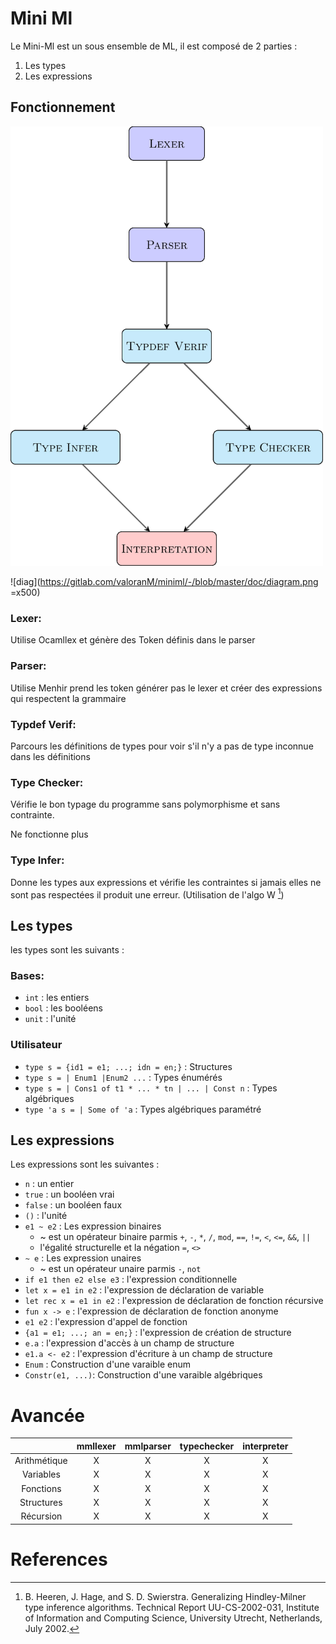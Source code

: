 # Mini Ml

Le Mini-Ml est un sous ensemble de ML, il est composé de 2 parties :
1. Les types
2. Les expressions

## Fonctionnement 

<img src="./doc/diagram.png" 
   width="500"/>

![diag](https://gitlab.com/valoranM/miniml/-/blob/master/doc/diagram.png =x500)

### Lexer:
  
  Utilise Ocamllex et génère des Token définis dans le parser

### Parser:
  
  Utilise Menhir prend les token générer pas le lexer 
  et créer des expressions qui respectent la grammaire

### Typdef Verif:

  Parcours les définitions de types pour voir s'il 
  n'y a pas de type inconnue dans les définitions

### Type Checker:

  Vérifie le bon typage du programme sans polymorphisme et sans contrainte.

  Ne fonctionne plus

### Type Infer:
  
  Donne les types aux expressions et vérifie les contraintes 
  si jamais elles ne sont pas respectées il produit une erreur. 
  (Utilisation de l'algo W [^1])

## Les types

les types sont les suivants :

### Bases:

- `int` : les entiers
- `bool` : les booléens
- `unit` : l'unité

### Utilisateur 
- `type s = {id1 = e1; ...; idn = en;}` : Structures
- `type s = | Enum1 |Enum2 ...` : Types énumérés
- `type s = | Cons1 of t1 * ... * tn | ... | Const n` : Types algébriques
- `type 'a s = | Some of 'a` : Types algébriques paramétré

## Les expressions

Les expressions sont les suivantes :
- `n` : un entier
- `true` : un booléen vrai
- `false` : un booléen faux
- `()` : l'unité
- `e1 ~ e2` : Les expression binaires
    - ~ est un opérateur binaire parmis `+`, `-`, `*`, `/`, `mod`, `==`, `!=`, `<`, `<=`, `&&`, `||`
    - l'égalité structurelle et la négation `=`, `<>`
- `~ e` : Les expression unaires
    - ~ est un opérateur unaire parmis `-`, `not`
- `if e1 then e2 else e3` : l'expression conditionnelle
- `let x = e1 in e2` : l'expression de déclaration de variable
- `let rec x = e1 in e2` : l'expression de déclaration de fonction récursive
- `fun x -> e` : l'expression de déclaration de fonction anonyme
- `e1 e2` : l'expression d'appel de fonction
- `{a1 = e1; ...; an = en;}` : l'expression de création de structure
- `e.a` : l'expression d'accès à un champ de structure
- `e1.a <- e2` : l'expression d'écriture à un champ de structure
- `Enum` : Construction d'une varaible enum
- `Constr(e1, ...)`: Construction d'une varaible algébriques



# Avancée

|              | mmllexer | mmlparser | typechecker | interpreter |
|:------------:|:--------:|:---------:|:-----------:|:-----------:|
| Arithmétique |     X    |     X     |      X      |      X      |
|   Variables  |     X    |     X     |      X      |      X      |
|   Fonctions  |     X    |     X     |      X      |      X      |
|  Structures  |     X    |     X     |      X      |      X      |
|   Récursion  |     X    |     X     |      X      |      X      |

# References

[^1]: B. Heeren, J. Hage, and S. D. Swierstra. Generalizing Hindley-Milner type inference algorithms. Technical Report UU-CS-2002-031, Institute of Information and Computing Science, University Utrecht, Netherlands, July 2002.

